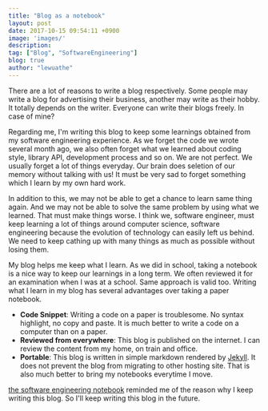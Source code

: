 ```yaml
---
title: "Blog as a notebook"
layout: post
date: 2017-10-15 09:54:11 +0900
image: 'images/'
description:
tag: ["Blog", "SoftwareEngineering"]
blog: true
author: "lewuathe"
---
```


There are a lot of reasons to write a blog respectively. Some people may write a blog for advertising their business, another may write as their hobby. It totally depends on the writer. Everyone can write their blogs freely. In case of mine?

Regarding me, I'm writing this blog to keep some learnings obtained from my software engineering experience. As we forget the code we wrote several month ago, we also often forget what we learned about coding style, library API, development process and so on. We are not perfect. We usually forget a lot of things everyday. Our brain does seletion of our memory without talking with us! It must be very sad to forget something which I learn by my own hard work. 

In addition to this, we may not be able to get a chance to learn same thing again. And we may not be able to solve the same problem by using what we learned. That must make things worse. I think we, software engineer, must keep learning a lot of things around computer science, software engineering because the evolution of technology can easily left us behind. We need to keep cathing up with many things as much as possible without losing them. 

My blog helps me keep what I learn. As we did in school, taking a notebook is a nice way to keep our learnings in a long term. We often reviewed it for an examination when I was at a school. Same approach is valid too. Writing what I learn in my blog has several advantages over taking a paper notebook.

* **Code Snippet**: Writing a code on a paper is troublesome. No syntax highlight, no copy and paste. It is much better to write a code on a computer than on a paper.
* **Reviewed from everywhere**: This blog is published on the internet. I can review the content from my home, on train and office. 
* **Portable**: This blog is written in simple markdown rendered by [Jekyll](https://jekyllrb.com/). It does not prevent the blog from migrating to other hosting site. That is also much better to bring my notebooks everytime I move. 

[the software engineering notebook](http://winterflower.github.io/2017/08/17/software-engineering-notebook/) reminded me of the reason why I keep writing this blog. So I'll keep writing this blog in the future. 
